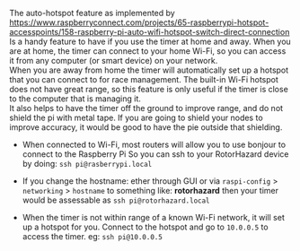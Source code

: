 The auto-hotspot feature as implemented by  https://www.raspberryconnect.com/projects/65-raspberrypi-hotspot-accesspoints/158-raspberry-pi-auto-wifi-hotspot-switch-direct-connection
Is a handy feature to have if you use the timer at home and away.  When you are at home, the timer can connect
to your home Wi-Fi, so you can access it from any computer (or smart device) on your network.  
When you are away from home the timer will automatically set up a hotspot that you can connect to for race management.
The built-in Wi-Fi hotspot does not have great range, so this feature is only useful if the timer
is close to the computer that is managing it.  
It also helps to have the timer off the ground to improve range, and do not shield the pi with metal tape.
If you are going to shield your nodes to improve accuracy, it would be good to have the pie outside that shielding.


* When connected to Wi-Fi, most routers will allow you to use bonjour to connect to the Raspberry Pi
So you can ssh to your RotorHazard device by doing: `ssh pi@rasberrypi.local`
* If you change the hostname: ether through GUI or via `raspi-config` > `networking` > `hostname` to something like:
**rotorhazard**  then your timer would be assessable as `ssh pi@rotorhazard.local`

* When the timer is not within range of a known Wi-Fi network, it will set up a hotspot for you.
 Connect to the hotspot and go to `10.0.0.5` to access the timer. eg: `ssh pi@10.0.0.5` 
 

